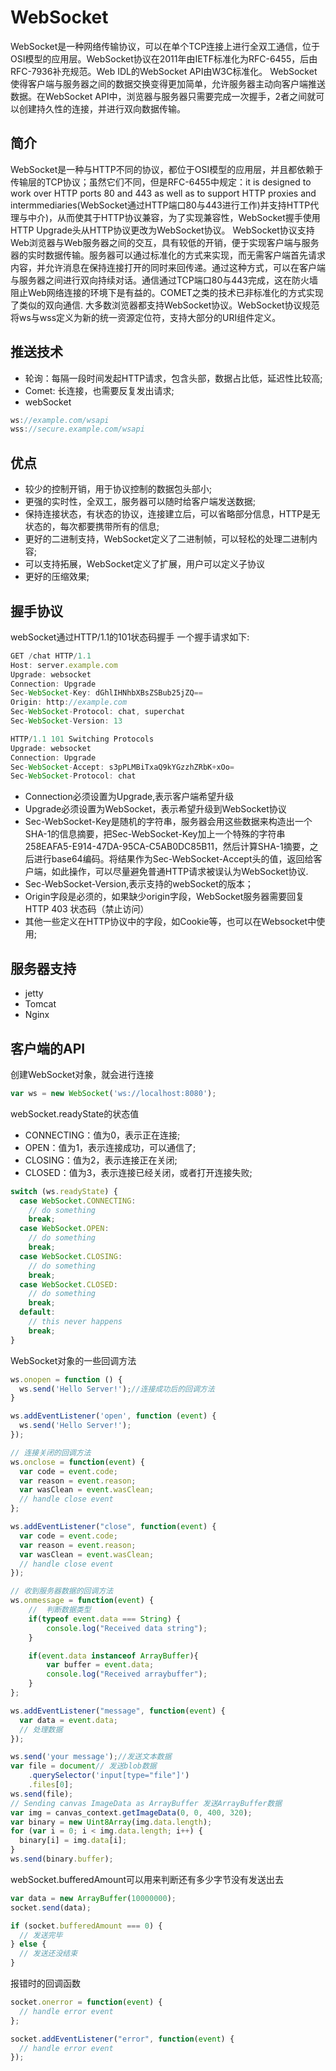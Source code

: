 # WebSocket
WebSocket是一种网络传输协议，可以在单个TCP连接上进行全双工通信，位于OSI模型的应用层。WebSocket协议在2011年由IETF标准化为RFC-6455，后由RFC-7936补充规范。Web IDL的WebSocket API由W3C标准化。
WebSocket使得客户端与服务器之间的数据交换变得更加简单，允许服务器主动向客户端推送数据。在WebSocket API中，浏览器与服务器只需要完成一次握手，2者之间就可以创建持久性的连接，并进行双向数据传输。
## 简介
WebSocket是一种与HTTP不同的协议，都位于OSI模型的应用层，并且都依赖于传输层的TCP协议；虽然它们不同，但是RFC-6455中规定：it is designed to work over HTTP ports 80 and 443 as well as to support HTTP proxies and intermmediaries(WebSocket通过HTTP端口80与443进行工作)并支持HTTP代理与中介)，从而使其于HTTP协议兼容，为了实现兼容性，WebSocket握手使用HTTP Upgrade头从HTTP协议更改为WebSocket协议。
WebSocket协议支持Web浏览器与Web服务器之间的交互，具有较低的开销，便于实现客户端与服务器的实时数据传输。服务器可以通过标准化的方式来实现，而无需客户端首先请求内容，并允许消息在保持连接打开的同时来回传递。通过这种方式，可以在客户端与服务器之间进行双向持续对话。通信通过TCP端口80与443完成，这在防火墙阻止Web网络连接的环境下是有益的。COMET之类的技术已非标准化的方式实现了类似的双向通信.
大多数浏览器都支持WebSocket协议。WebSocket协议规范将ws与wss定义为新的统一资源定位符，支持大部分的URI组件定义。
## 推送技术
- 轮询：每隔一段时间发起HTTP请求，包含头部，数据占比低，延迟性比较高;
- Comet: 长连接，也需要反复发出请求;
- webSocket
```javascript
ws://example.com/wsapi
wss://secure.example.com/wsapi
```
## 优点
- 较少的控制开销，用于协议控制的数据包头部小;
- 更强的实时性，全双工，服务器可以随时给客户端发送数据;
- 保持连接状态，有状态的协议，连接建立后，可以省略部分信息，HTTP是无状态的，每次都要携带所有的信息;
- 更好的二进制支持，WebSocket定义了二进制帧，可以轻松的处理二进制内容;
- 可以支持拓展，WebSocket定义了扩展，用户可以定义子协议
- 更好的压缩效果;
## 握手协议
webSocket通过HTTP/1.1的101状态码握手
一个握手请求如下:
```javascript
GET /chat HTTP/1.1
Host: server.example.com
Upgrade: websocket
Connection: Upgrade
Sec-WebSocket-Key: dGhlIHNhbXBsZSBub25jZQ==
Origin: http://example.com
Sec-WebSocket-Protocol: chat, superchat
Sec-WebSocket-Version: 13
```
```javascript
HTTP/1.1 101 Switching Protocols
Upgrade: websocket
Connection: Upgrade
Sec-WebSocket-Accept: s3pPLMBiTxaQ9kYGzzhZRbK+xOo=
Sec-WebSocket-Protocol: chat
```
- Connection必须设置为Upgrade,表示客户端希望升级
- Upgrade必须设置为WebSocket，表示希望升级到WebSocket协议
- Sec-WebSocket-Key是随机的字符串，服务器会用这些数据来构造出一个SHA-1的信息摘要，把Sec-WebSocket-Key加上一个特殊的字符串258EAFA5-E914-47DA-95CA-C5AB0DC85B11，然后计算SHA-1摘要，之后进行base64编码。将结果作为Sec-WebSocket-Accept头的值，返回给客户端，如此操作，可以尽量避免普通HTTP请求被误认为WebSocket协议.
- Sec-WebSocket-Version,表示支持的webSocket的版本；
- Origin字段是必须的，如果缺少origin字段，WebSocket服务器需要回复HTTP 403 状态码（禁止访问）
- 其他一些定义在HTTP协议中的字段，如Cookie等，也可以在Websocket中使用;
## 服务器支持
- jetty
- Tomcat
- Nginx
## 客户端的API
创建WebSocket对象，就会进行连接
```javascript
var ws = new WebSocket('ws://localhost:8080');
```
webSocket.readyState的状态值
- CONNECTING：值为0，表示正在连接;
- OPEN：值为1，表示连接成功，可以通信了;
- CLOSING：值为2，表示连接正在关闭;
- CLOSED：值为3，表示连接已经关闭，或者打开连接失败;
```javascript
switch (ws.readyState) {
  case WebSocket.CONNECTING:
    // do something
    break;
  case WebSocket.OPEN:
    // do something
    break;
  case WebSocket.CLOSING:
    // do something
    break;
  case WebSocket.CLOSED:
    // do something
    break;
  default:
    // this never happens
    break;
}
```
WebSocket对象的一些回调方法
```javascript
ws.onopen = function () {
  ws.send('Hello Server!');//连接成功后的回调方法
}
```
```javascript
ws.addEventListener('open', function (event) {
  ws.send('Hello Server!');
});
```
```javascript
// 连接关闭的回调方法
ws.onclose = function(event) {
  var code = event.code;
  var reason = event.reason;
  var wasClean = event.wasClean;
  // handle close event
};

ws.addEventListener("close", function(event) {
  var code = event.code;
  var reason = event.reason;
  var wasClean = event.wasClean;
  // handle close event
});
```
```javascript
// 收到服务器数据的回调方法
ws.onmessage = function(event) {
    //  判断数据类型
    if(typeof event.data === String) {
        console.log("Received data string");
    }

    if(event.data instanceof ArrayBuffer){
        var buffer = event.data;
        console.log("Received arraybuffer");
    }
};

ws.addEventListener("message", function(event) {
  var data = event.data;
  // 处理数据
});
```
```javascript
ws.send('your message');//发送文本数据
var file = document// 发送blob数据
    .querySelector('input[type="file"]')
    .files[0];
ws.send(file);
// Sending canvas ImageData as ArrayBuffer 发送ArrayBuffer数据
var img = canvas_context.getImageData(0, 0, 400, 320);
var binary = new Uint8Array(img.data.length);
for (var i = 0; i < img.data.length; i++) {
  binary[i] = img.data[i];
}
ws.send(binary.buffer);
```
webSocket.bufferedAmount可以用来判断还有多少字节没有发送出去
```javascript
var data = new ArrayBuffer(10000000);
socket.send(data);

if (socket.bufferedAmount === 0) {
  // 发送完毕
} else {
  // 发送还没结束
}
```
报错时的回调函数
```javascript
socket.onerror = function(event) {
  // handle error event
};

socket.addEventListener("error", function(event) {
  // handle error event
});
```

